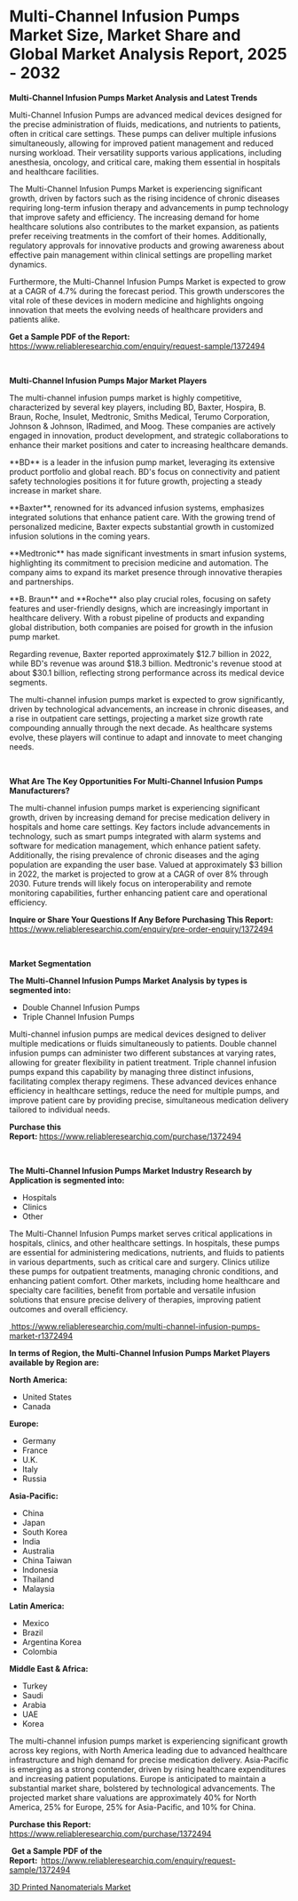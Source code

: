 <p><h1>Multi-Channel Infusion Pumps Market Size, Market Share and Global Market Analysis Report, 2025 - 2032</h1></p><p><strong>Multi-Channel Infusion Pumps Market Analysis and Latest Trends</strong></p>
<p><p>Multi-Channel Infusion Pumps are advanced medical devices designed for the precise administration of fluids, medications, and nutrients to patients, often in critical care settings. These pumps can deliver multiple infusions simultaneously, allowing for improved patient management and reduced nursing workload. Their versatility supports various applications, including anesthesia, oncology, and critical care, making them essential in hospitals and healthcare facilities.</p><p>The Multi-Channel Infusion Pumps Market is experiencing significant growth, driven by factors such as the rising incidence of chronic diseases requiring long-term infusion therapy and advancements in pump technology that improve safety and efficiency. The increasing demand for home healthcare solutions also contributes to the market expansion, as patients prefer receiving treatments in the comfort of their homes. Additionally, regulatory approvals for innovative products and growing awareness about effective pain management within clinical settings are propelling market dynamics.</p><p>Furthermore, the Multi-Channel Infusion Pumps Market is expected to grow at a CAGR of 4.7% during the forecast period. This growth underscores the vital role of these devices in modern medicine and highlights ongoing innovation that meets the evolving needs of healthcare providers and patients alike.</p></p>
<p><strong>Get a Sample PDF of the Report:&nbsp;</strong> <a href="https://www.reliableresearchiq.com/enquiry/request-sample/1372494?utm_campaign=3282&utm_medium=2&utm_source=Github&utm_content=ia&utm_term=22032025&utm_id=multi-channel-infusion-pumps">https://www.reliableresearchiq.com/enquiry/request-sample/1372494</a></p>
<p>&nbsp;</p>
<p><strong>Multi-Channel Infusion Pumps Major Market Players</strong></p>
<p><p>The multi-channel infusion pumps market is highly competitive, characterized by several key players, including BD, Baxter, Hospira, B. Braun, Roche, Insulet, Medtronic, Smiths Medical, Terumo Corporation, Johnson & Johnson, IRadimed, and Moog. These companies are actively engaged in innovation, product development, and strategic collaborations to enhance their market positions and cater to increasing healthcare demands.</p><p>**BD** is a leader in the infusion pump market, leveraging its extensive product portfolio and global reach. BD's focus on connectivity and patient safety technologies positions it for future growth, projecting a steady increase in market share. </p><p>**Baxter**, renowned for its advanced infusion systems, emphasizes integrated solutions that enhance patient care. With the growing trend of personalized medicine, Baxter expects substantial growth in customized infusion solutions in the coming years.</p><p>**Medtronic** has made significant investments in smart infusion systems, highlighting its commitment to precision medicine and automation. The company aims to expand its market presence through innovative therapies and partnerships.</p><p>**B. Braun** and **Roche** also play crucial roles, focusing on safety features and user-friendly designs, which are increasingly important in healthcare delivery. With a robust pipeline of products and expanding global distribution, both companies are poised for growth in the infusion pump market.</p><p>Regarding revenue, Baxter reported approximately $12.7 billion in 2022, while BD's revenue was around $18.3 billion. Medtronic's revenue stood at about $30.1 billion, reflecting strong performance across its medical device segments.</p><p>The multi-channel infusion pumps market is expected to grow significantly, driven by technological advancements, an increase in chronic diseases, and a rise in outpatient care settings, projecting a market size growth rate compounding annually through the next decade. As healthcare systems evolve, these players will continue to adapt and innovate to meet changing needs.</p></p>
<p>&nbsp;</p>
<p><strong>What Are The Key Opportunities For Multi-Channel Infusion Pumps Manufacturers?</strong></p>
<p><p>The multi-channel infusion pumps market is experiencing significant growth, driven by increasing demand for precise medication delivery in hospitals and home care settings. Key factors include advancements in technology, such as smart pumps integrated with alarm systems and software for medication management, which enhance patient safety. Additionally, the rising prevalence of chronic diseases and the aging population are expanding the user base. Valued at approximately $3 billion in 2022, the market is projected to grow at a CAGR of over 8% through 2030. Future trends will likely focus on interoperability and remote monitoring capabilities, further enhancing patient care and operational efficiency.</p></p>
<p><strong>Inquire or Share Your Questions If Any Before Purchasing This Report:</strong> <a href="https://www.reliableresearchiq.com/enquiry/pre-order-enquiry/1372494?utm_campaign=3282&utm_medium=2&utm_source=Github&utm_content=ia&utm_term=22032025&utm_id=multi-channel-infusion-pumps">https://www.reliableresearchiq.com/enquiry/pre-order-enquiry/1372494</a></p>
<p>&nbsp;</p>
<p><strong>Market Segmentation</strong></p>
<p><strong>The Multi-Channel Infusion Pumps Market Analysis by types is segmented into:</strong></p>
<p><ul><li>Double Channel Infusion Pumps</li><li>Triple Channel Infusion Pumps</li></ul></p>
<p><p>Multi-channel infusion pumps are medical devices designed to deliver multiple medications or fluids simultaneously to patients. Double channel infusion pumps can administer two different substances at varying rates, allowing for greater flexibility in patient treatment. Triple channel infusion pumps expand this capability by managing three distinct infusions, facilitating complex therapy regimens. These advanced devices enhance efficiency in healthcare settings, reduce the need for multiple pumps, and improve patient care by providing precise, simultaneous medication delivery tailored to individual needs.</p></p>
<p><strong>Purchase this Report:&nbsp;</strong><a href="https://www.reliableresearchiq.com/purchase/1372494?utm_campaign=3282&utm_medium=2&utm_source=Github&utm_content=ia&utm_term=22032025&utm_id=multi-channel-infusion-pumps">https://www.reliableresearchiq.com/purchase/1372494</a></p>
<p>&nbsp;</p>
<p><strong>The Multi-Channel Infusion Pumps Market Industry Research by Application is segmented into:</strong></p>
<p><ul><li>Hospitals</li><li>Clinics</li><li>Other</li></ul></p>
<p><p>The Multi-Channel Infusion Pumps market serves critical applications in hospitals, clinics, and other healthcare settings. In hospitals, these pumps are essential for administering medications, nutrients, and fluids to patients in various departments, such as critical care and surgery. Clinics utilize these pumps for outpatient treatments, managing chronic conditions, and enhancing patient comfort. Other markets, including home healthcare and specialty care facilities, benefit from portable and versatile infusion solutions that ensure precise delivery of therapies, improving patient outcomes and overall efficiency.</p></p>
<p><a href="https://www.reliableresearchiq.com/multi-channel-infusion-pumps-market-r1372494?utm_campaign=3282&utm_medium=2&utm_source=Github&utm_content=ia&utm_term=22032025&utm_id=multi-channel-infusion-pumps">&nbsp;https://www.reliableresearchiq.com/multi-channel-infusion-pumps-market-r1372494</a></p>
<p><strong>In terms of Region, the Multi-Channel Infusion Pumps Market Players available by Region are:</strong></p>
<p>
    <p> <strong> North America: </strong>
        <ul>
            <li>United States</li>
            <li>Canada</li>
        </ul>
        </p> 
    <p> <strong> Europe: </strong>
        <ul>
            <li>Germany</li>
            <li>France</li>
            <li>U.K.</li>
            <li>Italy</li>
            <li>Russia</li>
        </ul>
        </p> 
    <p> <strong> Asia-Pacific: </strong>
        <ul>
            <li>China</li>
            <li>Japan</li>
            <li>South Korea</li>
            <li>India</li>
            <li>Australia</li>
            <li>China Taiwan</li>
            <li>Indonesia</li>
            <li>Thailand</li>
            <li>Malaysia</li>
        </ul>
        </p> 
    <p> <strong> Latin America: </strong>
        <ul>
            <li>Mexico</li>
            <li>Brazil</li>
            <li>Argentina Korea</li>
            <li>Colombia</li>
        </ul>
        </p> 
    <p> <strong> Middle East & Africa: </strong>
        <ul>
            <li>Turkey</li>
            <li>Saudi</li>
            <li>Arabia</li>
            <li>UAE</li>
            <li>Korea</li>
        </ul>
    </p>
    </p>
<p><p>The multi-channel infusion pumps market is experiencing significant growth across key regions, with North America leading due to advanced healthcare infrastructure and high demand for precise medication delivery. Asia-Pacific is emerging as a strong contender, driven by rising healthcare expenditures and increasing patient populations. Europe is anticipated to maintain a substantial market share, bolstered by technological advancements. The projected market share valuations are approximately 40% for North America, 25% for Europe, 25% for Asia-Pacific, and 10% for China.</p></p>
<p><strong>Purchase this Report: </strong><a href="https://www.reliableresearchiq.com/purchase/1372494?utm_campaign=3282&utm_medium=2&utm_source=Github&utm_content=ia&utm_term=22032025&utm_id=multi-channel-infusion-pumps">https://www.reliableresearchiq.com/purchase/1372494</a></p>
<p>&nbsp;<strong>Get a Sample PDF of the Report:&nbsp;&nbsp;</strong><a href="https://www.reliableresearchiq.com/enquiry/request-sample/1372494?utm_campaign=3282&utm_medium=2&utm_source=Github&utm_content=ia&utm_term=22032025&utm_id=multi-channel-infusion-pumps">https://www.reliableresearchiq.com/enquiry/request-sample/1372494</a></p>
<p><strong></strong></p>
<p><p><a href="https://github.com/dibesnayee/Market-Research-Report-List-1/blob/main/3d-printed-nanomaterials-market.md?utm_campaign=3282&utm_medium=2&utm_source=Github&utm_content=ia&utm_term=22032025&utm_id=multi-channel-infusion-pumps">3D Printed Nanomaterials Market</a></p></p>